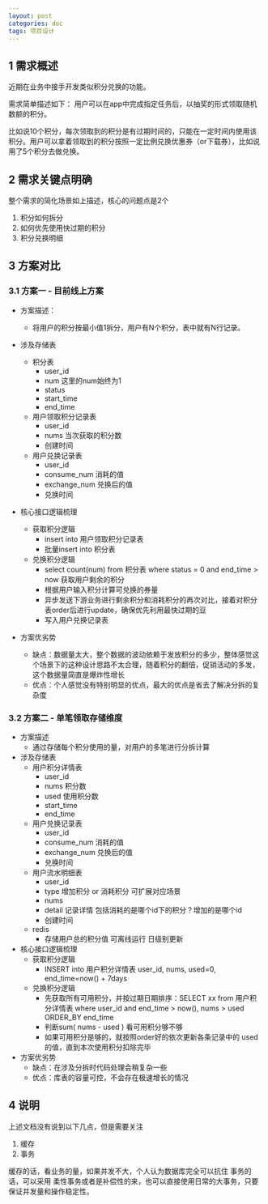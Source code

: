 ```yaml
---
layout: post
categories: doc
tags: 项目设计
---
```



## 1 需求概述

近期在业务中接手开发类似积分兑换的功能。

需求简单描述如下：
用户可以在app中完成指定任务后，以抽奖的形式领取随机数额的积分。

比如说10个积分，每次领取到的积分是有过期时间的，只能在一定时间内使用该积分。用户可以拿着领取到的积分按照一定比例兑换优惠券（or下载券），比如说用了5个积分去做兑换。



## 2 需求关键点明确

整个需求的简化场景如上描述，核心的问题点是2个
1. 积分如何拆分 
2. 如何优先使用快过期的积分
3. 积分兑换明细



## 3 方案对比

### 3.1 方案一 - 目前线上方案

- 方案描述：
	- 将用户的积分按最小值1拆分，用户有N个积分，表中就有N行记录。
- 涉及存储表
	- 积分表
		- user_id
		- num   这里的num始终为1
		- status
		- start_time
		- end_time
	- 用户领取积分记录表
		- user_id
		- nums 当次获取的积分数
		- 创建时间
	- 用户兑换记录表
		- user_id
		- consume_num 消耗的值
		- exchange_num  兑换后的值
		- 兑换时间
		
- 核心接口逻辑梳理
	- 获取积分逻辑
		- insert into 用户领取积分记录表
		- 批量insert into 积分表
	- 兑换积分逻辑
		- select  count(num) from 积分表 where status = 0  and end_time > now 获取用户剩余的积分
		- 根据用户输入积分计算可兑换的券量
		- 异步发送下游业务进行剩余积分和消耗积分的再次对比，接着对积分表order后进行update，确保优先利用最快过期的豆
		- 写入用户兑换记录表
- 方案优劣势
	- 缺点：数据量太大，整个数据的波动依赖于发放积分的多少，整体感觉这个场景下的这种设计思路不太合理，随着积分的翻倍，促销活动的多发，这个数据量简直是爆炸性增长
	- 优点：个人感觉没有特别明显的优点，最大的优点是省去了解决分拆的复杂度

### 3.2 方案二 -  单笔领取存储维度

- 方案描述
	- 通过存储每个积分使用的量，对用户的多笔进行分拆计算
- 涉及存储表
	- 用户积分详情表
		- user_id
		- nums 积分数
		- used 使用积分数
		- start_time
		- end_time
	- 用户兑换记录表
		- user_id
		- consume_num 消耗的值
		- exchange_num  兑换后的值
		- 兑换时间
	- 用户流水明细表
		- user_id
		- type 增加积分 or 消耗积分 可扩展对应场景
		- nums
		- detail 记录详情 包括消耗的是哪个id下的积分？增加的是哪个id
		- 创建时间
	- redis
		- 存储用户总的积分值 可离线运行 日级别更新
- 核心接口逻辑梳理
	- 获取积分逻辑
		- INSERT into 用户积分详情表 user_id, nums, used=0, end_time=now() + 7days
	- 兑换积分逻辑
		- 先获取所有可用积分，并按过期日期排序：SELECT xx from 用户积分详情表 where user_id and  end_time > now(), nums > used ORDER_BY end_time
		- 判断sum( nums - used ) 看可用积分够不够
		- 如果可用积分是够的，就按照order好的依次更新各条记录中的 used 的值，直到本次使用积分扣除完毕
- 方案优劣势
	- 缺点：在涉及分拆时代码处理会稍复杂一些
	- 优点：库表的容量可控，不会存在极速增长的情况

## 4  说明
上述文档没有说到以下几点，但是需要关注
1. 缓存
2. 事务

缓存的话，看业务的量，如果并发不大，个人认为数据库完全可以抗住
事务的话，可以采用 柔性事务或者是补偿性的来，也可以直接使用日常的大事务，只要保证并发量和操作稳定性。

